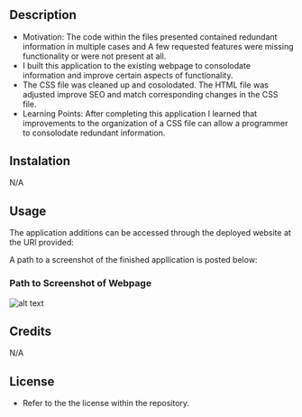 # <Challenge-1-Code-Refactor>

## Description

- Motivation: The code within the files presented contained redundant information in multiple cases and A few requested features were missing functionality or were not present at all. 
- I built this application to the existing webpage to consolodate information and improve certain aspects of functionality.
- The CSS file was cleaned up and cosolodated. The HTML file was adjusted improve SEO and match corresponding changes in the CSS file.
- Learning Points: After completing this application I learned that improvements to the organization of a CSS file can allow a programmer to consolodate redundant information.

## Instalation
N/A

## Usage

The application additions can be accessed through the deployed website at the URl provided:

A path to a screenshot of the finished appllication is posted below:

### Path to Screenshot of Webpage

![alt text](assets/images/Screenshot-of-webpage_index.html.png)

## Credits
N/A                      

## License

- Refer to the the license within the repository.